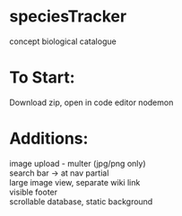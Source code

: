 # speciesTracker
concept biological catalogue

# To Start: <br>
Download zip, open in code editor
nodemon

# Additions: <br>
image upload - multer (jpg/png only) <br>
search bar -> at nav partial <br>
large image view, separate wiki link <br>
visible footer <br>
scrollable database, static background
